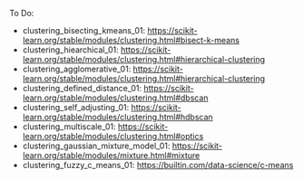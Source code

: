 To Do:
- clustering_bisecting_kmeans_01: https://scikit-learn.org/stable/modules/clustering.html#bisect-k-means
- clustering_hiearchical_01: https://scikit-learn.org/stable/modules/clustering.html#hierarchical-clustering
- clustering_agglomerative_01: https://scikit-learn.org/stable/modules/clustering.html#hierarchical-clustering
- clustering_defined_distance_01: https://scikit-learn.org/stable/modules/clustering.html#dbscan
- clustering_self_adjusting_01: https://scikit-learn.org/stable/modules/clustering.html#hdbscan
- clustering_multiscale_01: https://scikit-learn.org/stable/modules/clustering.html#optics
- clustering_gaussian_mixture_model_01: https://scikit-learn.org/stable/modules/mixture.html#mixture
- clustering_fuzzy_c_means_01: https://builtin.com/data-science/c-means